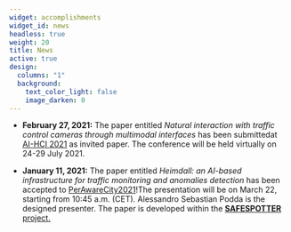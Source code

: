 ```yaml
---
widget: accomplishments
widget_id: news
headless: true
weight: 20
title: News
active: true
design:
  columns: "1"
  background:
    text_color_light: false
    image_darken: 0
---
```

* **February 27, 2021:** The paper entitled *Natural interaction with traffic control cameras through multimodal interfaces* has been submittedat [AI-HCI 2021](http://2021.hci.international/ai-hci) as invited paper. The conference will be held virtually on 24-29 July 2021. 


* **January 11, 2021:** The paper entitled *Heimdall: an AI-based infrastructure for traffic monitoring and anomalies detection* has been accepted to [PerAwareCity2021](https://sites.google.com/view/perawarecity2021)!The presentation will be on March 22, starting from 10:45 a.m. (CET)*.* Alessandro Sebastian Podda is the designed presenter. The paper is developed within the [**SAFESPOTTER** project.](https://www.silviobarra.com/project/safespotter-ai-e-smart-cities-per-il-comune-di-monserrato/)